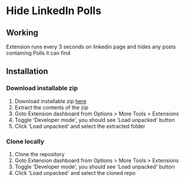 # Hide LinkedIn Polls

## Working
Extension runs every 3 seconds on linkedin page and hides any posts containing Polls it can find

## Installation

### Download installable zip
1. Download installable zip [here](https://github.com/gaurav-coditas/linkedin_poll_hide/raw/main/linkedin-poll-hider.zip "installeble zip")
2. Extract the contents of the zip
3. Goto Extension dashboard from Options > More Tools > Extensions
3. Toggle 'Developer mode', you should see 'Load unpacked' button
4. Click 'Load unpacked' and select the extracted folder

### Clone locally
1. Clone the repository
2. Goto Extension dashboard from Options > More Tools > Extensions
3. Toggle 'Developer mode', you should see 'Load unpacked' button
4. Click 'Load unpacked' and select the cloned repo
